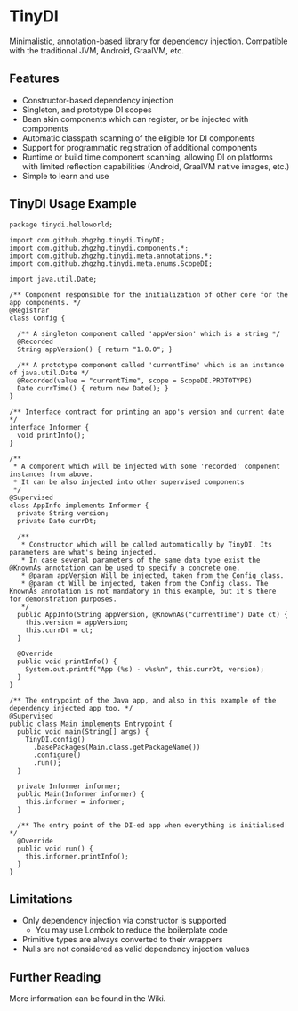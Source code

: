 TinyDI
======

Minimalistic, annotation-based library for dependency injection. Compatible with the traditional JVM, Android, GraalVM, etc.

Features
--------

 * Constructor-based dependency injection
 * Singleton, and prototype DI scopes
 * Bean akin components which can register, or be injected with components
 * Automatic classpath scanning of the eligible for DI components
 * Support for programmatic registration of additional components
 * Runtime or build time component scanning, allowing DI on platforms with limited reflection capabilities (Android, GraalVM native images, etc.)
 * Simple to learn and use

TinyDI Usage Example
--------------------

```
package tinydi.helloworld;

import com.github.zhgzhg.tinydi.TinyDI;
import com.github.zhgzhg.tinydi.components.*;
import com.github.zhgzhg.tinydi.meta.annotations.*;
import com.github.zhgzhg.tinydi.meta.enums.ScopeDI;

import java.util.Date;

/** Component responsible for the initialization of other core for the app components. */
@Registrar
class Config {

  /** A singleton component called 'appVersion' which is a string */
  @Recorded
  String appVersion() { return "1.0.0"; }
  
  /** A prototype component called 'currentTime' which is an instance of java.util.Date */
  @Recorded(value = "currentTime", scope = ScopeDI.PROTOTYPE)
  Date currTime() { return new Date(); }
}

/** Interface contract for printing an app's version and current date */
interface Informer {
  void printInfo();
}

/**
 * A component which will be injected with some 'recorded' component instances from above.
 * It can be also injected into other supervised components
 */
@Supervised
class AppInfo implements Informer {
  private String version;
  private Date currDt;
  
  /**
   * Constructor which will be called automatically by TinyDI. Its parameters are what's being injected.
   * In case several parameters of the same data type exist the @KnownAs annotation can be used to specify a concrete one.
   * @param appVersion Will be injected, taken from the Config class.
   * @param ct Will be injected, taken from the Config class. The KnownAs annotation is not mandatory in this example, but it's there for demonstration purposes. 
   */
  public AppInfo(String appVersion, @KnownAs("currentTime") Date ct) { 
    this.version = appVersion;
    this.currDt = ct;
  }
  
  @Override
  public void printInfo() {
    System.out.printf("App (%s) - v%s%n", this.currDt, version);
  }
}

/** The entrypoint of the Java app, and also in this example of the dependency injected app too. */
@Supervised
public class Main implements Entrypoint {
  public void main(String[] args) {
    TinyDI.config()
      .basePackages(Main.class.getPackageName())
      .configure()
      .run();
  }
  
  private Informer informer;
  public Main(Informer informer) {
    this.informer = informer;
  }
  
  /** The entry point of the DI-ed app when everything is initialised */
  @Override
  public void run() {
    this.informer.printInfo();
  }
}

```

Limitations
-----------

* Only dependency injection via constructor is supported
  * You may use Lombok to reduce the boilerplate code 
* Primitive types are always converted to their wrappers
* Nulls are not considered as valid dependency injection values

Further Reading
---------------

More information can be found in the Wiki.

    

